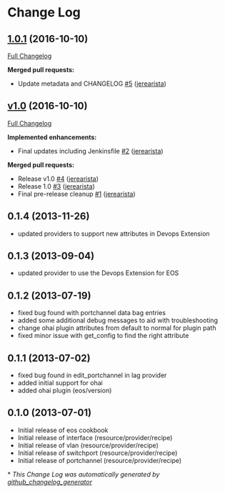 # Change Log

## [1.0.1](https://github.com/aristanetworks/chef-eos/tree/1.0.1) (2016-10-10)
[Full Changelog](https://github.com/aristanetworks/chef-eos/compare/v1.0...1.0.1)

**Merged pull requests:**

- Update metadata and CHANGELOG [\#5](https://github.com/aristanetworks/chef-eos/pull/5) ([jerearista](https://github.com/jerearista))

## [v1.0](https://github.com/aristanetworks/chef-eos/tree/v1.0) (2016-10-10)
[Full Changelog](https://github.com/aristanetworks/chef-eos/compare/0.1.4...v1.0)

**Implemented enhancements:**

- Final updates including Jenkinsfile [\#2](https://github.com/aristanetworks/chef-eos/pull/2) ([jerearista](https://github.com/jerearista))

**Merged pull requests:**

- Release v1.0 [\#4](https://github.com/aristanetworks/chef-eos/pull/4) ([jerearista](https://github.com/jerearista))
- Release 1.0 [\#3](https://github.com/aristanetworks/chef-eos/pull/3) ([jerearista](https://github.com/jerearista))
- Final pre-release cleanup [\#1](https://github.com/aristanetworks/chef-eos/pull/1) ([jerearista](https://github.com/jerearista))

## 0.1.4 (2013-11-26)

- updated providers to support new attributes in Devops Extension

## 0.1.3 (2013-09-04)

- updated provider to use the Devops Extension for EOS

## 0.1.2 (2013-07-19)

- fixed bug found with portchannel data bag entries
- added some additional debug messages to aid with troubleshooting
- change ohai plugin attributes from default to normal for plugin path
- fixed minor issue with get_config to find the right attribute

## 0.1.1 (2013-07-02)

- fixed bug found in edit_portchannel in lag provider
- added initial support for ohai
- added ohai plugin (eos/version)

## 0.1.0 (2013-07-01)

- Initial release of eos cookbook
- Initial release of interface (resource/provider/recipe)
- Initial release of vlan (resource/provider/recipe)
- Initial release of switchport (resource/provider/recipe)
- Initial release of portchannel (resource/provider/recipe)




\* *This Change Log was automatically generated by [github_changelog_generator](https://github.com/skywinder/Github-Changelog-Generator)*